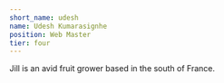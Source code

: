```yaml
---
short_name: udesh
name: Udesh Kumarasignhe
position: Web Master
tier: four
---
```

Jill is an avid fruit grower based in the south of France.